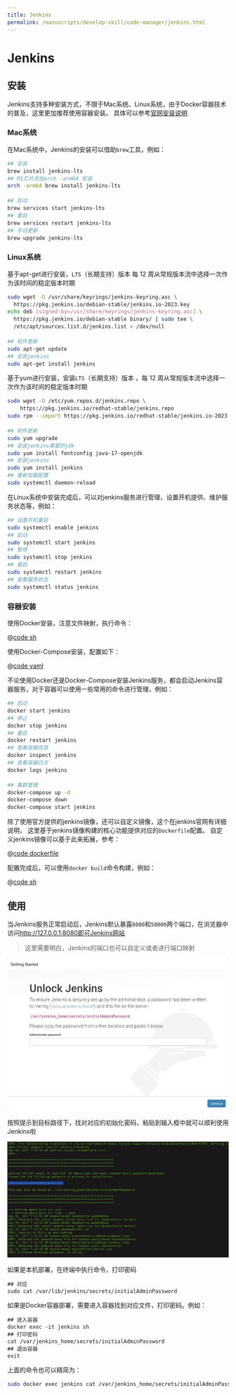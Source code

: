 ```yaml
---
title: Jenkins
permalink: /manuscripts/develop-skill/code-manager/jenkins.html
---
```


# Jenkins

## 安装

Jenkins支持多种安装方式，不限于Mac系统、Linux系统，由于Docker容器技术的普及，这里更加推荐使用容器安装。
具体可以参考[官网安装说明](https://www.jenkins.io/doc/book/installing/)

### Mac系统

在Mac系统中，Jenkins的安装可以借助`brew`工具，例如：

```bash
## 安装
brew install jenkins-lts
## M1芯片添加arch -arm64 安装
arch -arm64 brew install jenkins-lts

## 启动
brew services start jenkins-lts
## 重启 
brew services restart jenkins-lts
## 手动更新 
brew upgrade jenkins-lts
```

### Linux系统

基于apt-get进行安装，`LTS`（长期支持）版本 每 12 周从常规版本流中选择一次作为该时间的稳定版本时期

```bash
sudo wget -O /usr/share/keyrings/jenkins-keyring.asc \
  https://pkg.jenkins.io/debian-stable/jenkins.io-2023.key
echo deb [signed-by=/usr/share/keyrings/jenkins-keyring.asc] \
  https://pkg.jenkins.io/debian-stable binary/ | sudo tee \
  /etc/apt/sources.list.d/jenkins.list > /dev/null
  
## 软件更新
sudo apt-get update
## 安装jenkins
sudo apt-get install jenkins
```

基于yum进行安装，安装`LTS`（长期支持）版本 ，每 12 周从常规版本流中选择一次作为该时间的稳定版本时期

```bash
sudo wget -O /etc/yum.repos.d/jenkins.repo \
    https://pkg.jenkins.io/redhat-stable/jenkins.repo
sudo rpm --import https://pkg.jenkins.io/redhat-stable/jenkins.io-2023.key

## 软件更新
sudo yum upgrade
## 安装jenkins需要的jdk
sudo yum install fontconfig java-17-openjdk
## 安装jenkins
sudo yum install jenkins
## 重新加载配置
sudo systemctl daemon-reload
```

在Linux系统中安装完成后，可以对jenkins服务进行管理，设置开机提供、维护服务状态等，例如：

```bash
## 设置开机重启
sudo systemctl enable jenkins
## 启动
sudo systemctl start jenkins
## 暂停
sudo systemctl stop jenkins
## 重启
sudo systemctl restart jenkins
## 查看服务状态
sudo systemctl status jenkins
```

### 容器安装

使用Docker安装，注意文件映射，执行命令：

@[code sh](@code/docker/jenkins/docker.sh)

使用Docker-Compose安装，配置如下：

@[code yaml](@code/docker/jenkins/docker-compose.yaml)

不论使用Docker还是Docker-Compose安装Jenkins服务，都会启动Jenkins容器服务，对于容器可以使用一些常用的命令进行管理，例如：

```bash
## 启动
docker start jenkins
## 停止
docker stop jenkins
## 重启
docker restart jenkins
## 查看容器信息
docker inspect jenkins
## 查看容器日志
docker logs jenkins

## 集群管理
docker-compose up -d
docker-compose down
docker-compose start jenkins
```

除了使用官方提供的jenkins镜像，还可以自定义镜像，这个在jenkins官网有详细说明，
这里基于jenkins镜像构建的核心功能提供对应的`Dockerfile`配置。 自定义jenkins镜像可以基于此来拓展，参考：

@[code dockerfile](@code/docker/jenkins/Dockerfile)

配置完成后，可以使用`docker build`命令构建，例如：

@[code sh](@code/docker/jenkins/build.sh)

## 使用

当Jenkins服务正常启动后，Jenkins默认暴露`8080`和`50000`两个端口，在浏览器中访问<http://127.0.0.1:8080即可Jenkins网站>
> 这里需要明白，Jenkins的端口也可以自定义或者进行端口映射

![浏览器访问Jenkins](./images/jenkins-lock.png)

按照提示到目标路径下，找对对应的初始化密码，粘贴到输入框中就可以顺利使用Jenkins啦

![打印初始化密码](./images/jenkins-cat-pwd.png)

如果是本机部署，在终端中执行命令，打印密码

```shell
## 对应
sudo cat /var/lib/jenkins/secrets/initialAdminPassword
```

如果是Docker容器部署，需要进入容器找到对应文件，打印密码。例如：

```shell
## 进入容器
docker exec -it jenkins sh
## 打印密码
cat /var/jenkins_home/secrets/initialAdminPassword
## 退出容器
exit
```

上面的命令也可以精简为：

```sh
sudo docker exec jenkins cat /var/jenkins_home/secrets/initialAdminPassword
```
